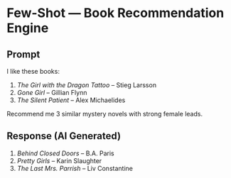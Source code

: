 # Few-Shot — Book Recommendation Engine  

## Prompt  
I like these books:  
1. *The Girl with the Dragon Tattoo* – Stieg Larsson  
2. *Gone Girl* – Gillian Flynn  
3. *The Silent Patient* – Alex Michaelides  

Recommend me 3 similar mystery novels with strong female leads.  

## Response (AI Generated)  
1. *Behind Closed Doors* – B.A. Paris  
2. *Pretty Girls* – Karin Slaughter  
3. *The Last Mrs. Parrish* – Liv Constantine  
